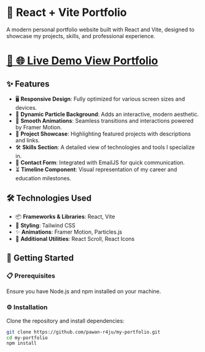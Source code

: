 # 🌟 React + Vite Portfolio

A modern personal portfolio website built with React and Vite, designed to showcase my projects, skills, and professional experience.


# [🔗 🌐 Live Demo View Portfolio](https://pawan-r4ju.github.io/my-portfolio/)

## ✨ Features
- 🖥️ **Responsive Design**: Fully optimized for various screen sizes and devices.
- 🌌 **Dynamic Particle Background**: Adds an interactive, modern aesthetic.
- 🎨 **Smooth Animations**: Seamless transitions and interactions powered by Framer Motion.
- 📂 **Project Showcase**: Highlighting featured projects with descriptions and links.
- 🛠️ **Skills Section**: A detailed view of technologies and tools I specialize in.
- 📧 **Contact Form**: Integrated with EmailJS for quick communication.
- ⏳ **Timeline Component**: Visual representation of my career and education milestones.

## 🛠️ Technologies Used
- 📦 **Frameworks & Libraries**: React, Vite
- 🎨 **Styling**: Tailwind CSS
- ✨ **Animations**: Framer Motion, Particles.js
- 🔧 **Additional Utilities**: React Scroll, React Icons

## 🚀 Getting Started

### 📋 Prerequisites
Ensure you have Node.js and npm installed on your machine.

### ⚙️ Installation
Clone the repository and install dependencies:
```bash
git clone https://github.com/pawan-r4ju/my-portfolio.git
cd my-portfolio
npm install
```
